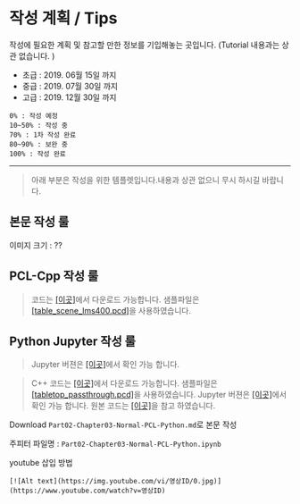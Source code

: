 # 작성 계획 / Tips

작성에 필요한 계획 및 참고할 만한 정보를 기입해놓는 곳입니다. (Tutorial 내용과는 상관 없습니다. )

- 초급 : 2019. 06월 15일 까지 
- 중급 : 2019. 07월 30일 까지 
- 고급 : 2019. 12월 30일 까지 

```
0% : 작성 예정 
10~50% : 작성 중 
70% : 1차 작성 완료 
80~90% : 보완 중
100% : 작성 완료 
```

---

> 아래 부분은 작성을 위한 템플렛입니다.내용과 상관 없으니 무시 하시길 바랍니다.

## 본문 작성 룰 

이미지 크기 : ??



## PCL-Cpp 작성 룰 



> 코드는 [[이곳]](https://github.com/adioshun/gitBook_Tutorial_PCL/blob/master/Beginner/Part01-Chapter02-PCL-Cpp.cpp)에서 다운로드 가능합니다. 샘플파일은 [[table_scene_lms400.pcd]](https://raw.githubusercontent.com/adioshun/gitBook_Tutorial_PCL/master/Beginner/sample/table_scene_lms400.pcd )을 사용하였습니다. 



## Python Jupyter 작성 룰 




> Jupyter 버젼은 [[이곳]](https://github.com/adioshun/gitBook_Tutorial_PCL/blob/master/Beginner/Part01-Chapter01-PCL-Python.ipynb)에서 확인 가능 합니다. 

> C++ 코드는 [[이곳]](https://github.com/adioshun/gitBook_Tutorial_PCL/blob/master/Beginner/Part01-Chapter05-PCL-Cpp.cpp)에서 다운로드 가능합니다. 샘플파일은 [[tabletop_passthrough.pcd]](https://raw.githubusercontent.com/adioshun/gitBook_Tutorial_PCL/master/Beginner/sample/tabletop_passthrough.pcd)을 사용하였습니다. Jupyter 버젼은 [[이곳]](https://github.com/adioshun/gitBook_Tutorial_PCL/blob/master/Beginner/Part01-Chapter05-PCL-Python.ipynb)에서 확인 가능 합니다. 원본 코드는 [[이곳]](https://github.com/strawlab/python-pcl/blob/master/examples/official/Segmentation/Plane_model_segmentation.py)을 참고 하였습니다.






Download `Part02-Chapter03-Normal-PCL-Python.md`로 본문 작성 

주피터 파일명 : `Part02-Chapter03-Normal-PCL-Python.ipynb`


youtube 삽입 방법 
```
[![Alt text](https://img.youtube.com/vi/영상ID/0.jpg)](https://www.youtube.com/watch?v=영상ID)
```


